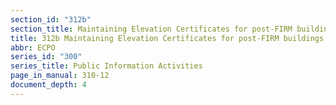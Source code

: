 ```yaml
---
section_id: "312b"
section_title: Maintaining Elevation Certificates for post-FIRM buildings
title: 312b Maintaining Elevation Certificates for post-FIRM buildings
abbr: ECPO
series_id: "300"
series_title: Public Information Activities
page_in_manual: 310-12
document_depth: 4
---
```

